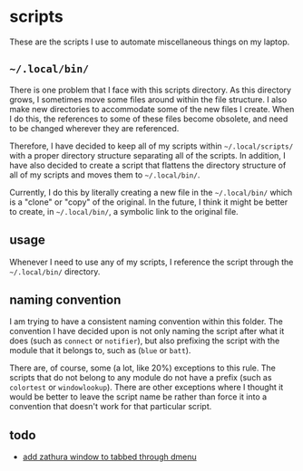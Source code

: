 
# scripts

These are the scripts I use to automate miscellaneous things on my laptop.

<!-- TODO: add screenshot script -->
<!-- TODO: fix brightness control -->
<!-- TODO: fix audio control -->

## `~/.local/bin/`

There is one problem that I face with this scripts directory.
As this directory grows, I sometimes move some files around within the file structure.
I also make new directories to accommodate some of the new files I create.
When I do this, the references to some of these files become obsolete, and need to be changed wherever they are referenced.

Therefore, I have decided to keep all of my scripts within `~/.local/scripts/` with a proper directory structure separating all of the scripts.
In addition, I have also decided to create a script that flattens the directory structure of all of my scripts and moves them to `~/.local/bin/`.

Currently, I do this by literally creating a new file in the `~/.local/bin/` which is a "clone" or "copy" of the original.
In the future, I think it might be better to create, in `~/.local/bin/`, a symbolic link to the original file.

## usage

Whenever I need to use any of my scripts, I reference the script through the `~/.local/bin/` directory.

## naming convention

I am trying to have a consistent naming convention within this folder.
The convention I have decided upon is not only naming the script after what it does (such as `connect` or `notifier`), but also prefixing the script with the module that it belongs to, such as (`blue` or `batt`).

There are, of course, some (a lot, like 20%) exceptions to this rule.
The scripts that do not belong to any module do not have a prefix (such as `colortest` or `windowlookup`).
There are other exceptions where I thought it would be better to leave the script name be rather than force it into a convention that doesn't work for that particular script.

## todo

- [add zathura window to tabbed through dmenu](https://www.reddit.com/r/suckless/comments/adfllb/how_to_create_named_tabs_using_the_suckless/)
